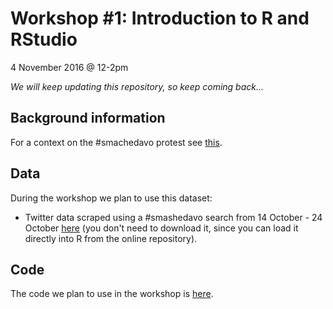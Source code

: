 # Workshop #1: Introduction to R and RStudio

4 November 2016 @ 12-2pm

*We will keep updating this repository, so keep coming back...*

## Background information

For a context on the #smachedavo protest see [this](http://www.abc.net.au/news/2016-10-19/smashed-avocado-australian-cafes-offering-discounts/7945014).

## Data

During the workshop we plan to use this dataset:

* Twitter data scraped using a #smashedavo search from 14 October - 24 October [here](https://github.com/fraba/digital_media_methods_sydney/blob/master/ws01/data/twitter_data.csv) (you don't need to download it, since you can load it directly into R from the online repository).

## Code

The code we plan to use in the workshop is [here](https://github.com/fraba/digital_media_methods_sydney/blob/master/ws01/ws01_code.R).





